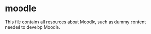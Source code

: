 # moodle
This file contains all resources about Moodle, such as dummy content needed to develop Moodle.

